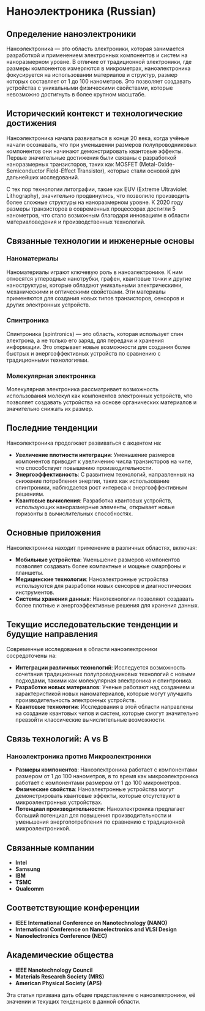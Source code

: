 # Наноэлектроника (Russian)

## Определение наноэлектроники

Наноэлектроника — это область электроники, которая занимается разработкой и применением электронных компонентов и систем на наноразмерном уровне. В отличие от традиционной электроники, где размеры компонентов измеряются в микрометрах, наноэлектроника фокусируется на использовании материалов и структур, размер которых составляет от 1 до 100 нанометров. Это позволяет создавать устройства с уникальными физическими свойствами, которые невозможно достигнуть в более крупном масштабе.

## Исторический контекст и технологические достижения

Наноэлектроника начала развиваться в конце 20 века, когда учёные начали осознавать, что при уменьшении размеров полупроводниковых компонентов они начинают демонстрировать квантовые эффекты. Первые значительные достижения были связаны с разработкой наноразмерных транзисторов, таких как MOSFET (Metal-Oxide-Semiconductor Field-Effect Transistor), которые стали основой для дальнейших исследований.

С тех пор технологии литографии, такие как EUV (Extreme Ultraviolet Lithography), значительно продвинулись, что позволило производить более сложные структуры на наноразмерном уровне. К 2020 году размеры транзисторов в современных процессорах достигли 5 нанометров, что стало возможным благодаря инновациям в области материаловедения и производственных технологий.

## Связанные технологии и инженерные основы

### Наноматериалы

Наноматериалы играют ключевую роль в наноэлектронике. К ним относятся углеродные нанотрубки, графен, квантовые точки и другие наноструктуры, которые обладают уникальными электрическими, механическими и оптическими свойствами. Эти материалы применяются для создания новых типов транзисторов, сенсоров и других электронных устройств.

### Спинтроника

Спинтроника (spintronics) — это область, которая использует спин электрона, а не только его заряд, для передачи и хранения информации. Это открывает новые возможности для создания более быстрых и энергоэффективных устройств по сравнению с традиционными технологиями.

### Молекулярная электроника

Молекулярная электроника рассматривает возможность использования молекул как компонентов электронных устройств, что позволяет создавать устройства на основе органических материалов и значительно снижать их размер.

## Последние тенденции

Наноэлектроника продолжает развиваться с акцентом на:

- **Увеличение плотности интеграции**: Уменьшение размеров компонентов приводит к увеличению числа транзисторов на чипе, что способствует повышению производительности.
- **Энергоэффективность**: С развитием технологий, направленных на снижение потребления энергии, таких как использование спинтроники, наблюдается рост интереса к энергоэффективным решениям.
- **Квантовые вычисления**: Разработка квантовых устройств, использующих наноразмерные элементы, открывает новые горизонты в вычислительных способностях.

## Основные приложения

Наноэлектроника находит применение в различных областях, включая:

- **Мобильные устройства**: Уменьшение размеров компонентов позволяет создавать более компактные и мощные смартфоны и планшеты.
- **Медицинские технологии**: Наноэлектронные устройства используются для разработки новых сенсоров и диагностических инструментов.
- **Системы хранения данных**: Нанотехнологии позволяют создавать более плотные и энергоэффективные решения для хранения данных.

## Текущие исследовательские тенденции и будущие направления

Современные исследования в области наноэлектроники сосредоточены на:

- **Интеграции различных технологий**: Исследуется возможность сочетания традиционных полупроводниковых технологий с новыми подходами, такими как молекулярная электроника и спинтроника.
- **Разработке новых материалов**: Ученые работают над созданием и характеристикой новых наноматериалов, которые могут улучшить производительность электронных устройств.
- **Квантовые технологии**: Исследования в этой области направлены на создание квантовых чипов и систем, которые смогут значительно превзойти классические вычислительные возможности.

## Связь технологий: A vs B

### Наноэлектроника против Микроэлектроники

- **Размеры компонентов**: Наноэлектроника работает с компонентами размером от 1 до 100 нанометров, в то время как микроэлектроника работает с компонентами размером от 1 до 100 микрометров.
- **Физические свойства**: Наноэлектронные устройства могут демонстрировать квантовые эффекты, которые отсутствуют в микроэлектронных устройствах.
- **Потенциал производительности**: Наноэлектроника предлагает больший потенциал для повышения производительности и уменьшения энергопотребления по сравнению с традиционной микроэлектроникой.

## Связанные компании

- **Intel**
- **Samsung**
- **IBM**
- **TSMC**
- **Qualcomm**

## Соответствующие конференции

- **IEEE International Conference on Nanotechnology (NANO)**
- **International Conference on Nanoelectronics and VLSI Design**
- **Nanoelectronics Conference (NEC)**

## Академические общества

- **IEEE Nanotechnology Council**
- **Materials Research Society (MRS)**
- **American Physical Society (APS)**

Эта статья призвана дать общее представление о наноэлектронике, её значении и текущих тенденциях в данной области.